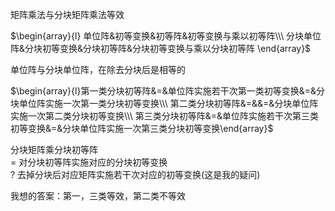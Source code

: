 矩阵乘法与分块矩阵乘法等效  
  
 $\begin{array}{l}  
单位阵&初等变换&初等阵&初等变换与乘以初等阵\\\ 分块单位阵&分块初等变换&分块初等阵&分块初等变换与乘以分块初等阵  
\end{array}$  
  
单位阵与分块单位阵，在除去分块后是相等的  
  
 $\begin{array}{l}第一类分块初等阵&=&单位阵实施若干次第一类初等变换&=&分块单位阵实施一次第一类分块初等变换\\\ 第二类分块初等阵&=&&=&分块单位阵实施一次第二类分块初等变换\\\ 第三类分块初等阵&=&单位阵实施若干次第三类初等变换&=&分块单位阵实施一次第三类分块初等变换\end{array}$  
  
分块矩阵乘分块初等阵  
 $=$ 对分块初等阵实施对应的分块初等变换  
 $?$ 去掉分块后对应矩阵实施若干次对应的初等变换(这是我的疑问)  
  
我想的答案：第一，三类等效，第二类不等效  
